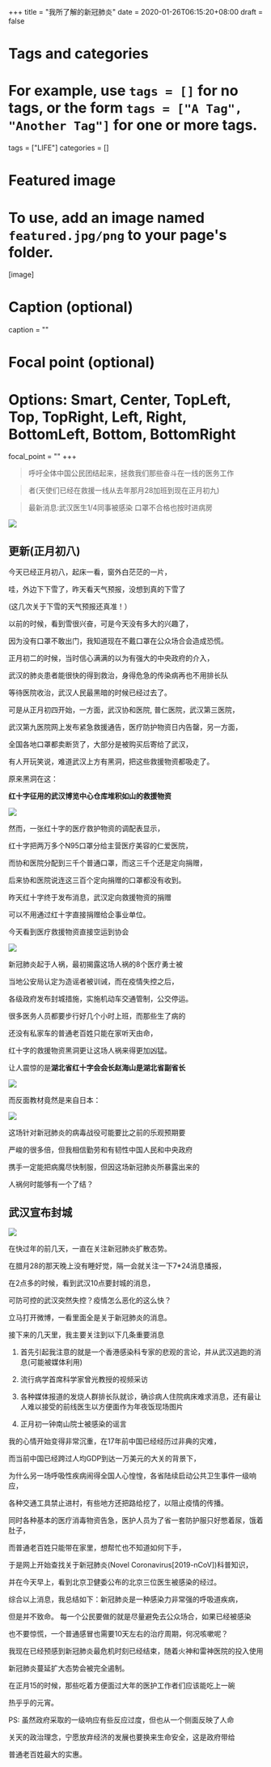 +++
title = "我所了解的新冠肺炎"
date = 2020-01-26T06:15:20+08:00
draft = false

# Tags and categories
# For example, use `tags = []` for no tags, or the form `tags = ["A Tag", "Another Tag"]` for one or more tags.
tags = ["LIFE"]
categories = []

# Featured image
# To use, add an image named `featured.jpg/png` to your page's folder. 
[image]
  # Caption (optional)
  caption = ""

  # Focal point (optional)
  # Options: Smart, Center, TopLeft, Top, TopRight, Left, Right, BottomLeft, Bottom, BottomRight
  focal_point = ""
+++

>呼吁全体中国公民团结起来，拯救我们那些奋斗在一线的医务工作

>者(天使们已经在救援一线从去年那月28加班到现在正月初九)

>最新消息:武汉医生1/4同事被感染 口罩不合格也按时进病房

![](/img/post/ncov-nurse.png)


## 更新(正月初八)

今天已经正月初八，起床一看，窗外白茫茫的一片，

哇，外边下下雪了，昨天看天气预报，没想到真的下雪了

(这几次关于下雪的天气预报还真准！）

以前的时候，看到雪很兴奋，可是今天没有多大的兴趣了，

因为没有口罩不敢出门，我知道现在不戴口罩在公众场合会造成恐慌。

正月初二的时候，当时信心满满的以为有强大的中央政府的介入，

武汉的肺炎患者能很快的得到救治，身得危急的传染病再也不用排长队

等待医院收治，武汉人民最黑暗的时候已经过去了。

可是从正月初四开始，一方面，武汉协和医院, 普仁医院，武汉第三医院，

武汉第九医院网上发布紧急救援通告，医疗防护物资日内告罄，另一方面，

全国各地口罩都卖断货了，大部分是被购买后寄给了武汉，

有人开玩笑说，难道武汉上方有黑洞，把这些救援物资都吸走了。

原来黑洞在这：

**红十字征用的武汉博览中心仓库堆积如山的救援物资**

![](/img/post/xiao-fang.png)

然而，一张红十字的医疗救护物资的调配表显示，

红十字把两万多个N95口罩分给主营医疗美容的仁爱医院，

而协和医院分配到三千个普通口罩，而这三千个还是定向捐赠，

后来协和医院说连这三百个定向捐赠的口罩都没有收到。

昨天红十字终于发布消息，武汉定向救援物资的捐赠

可以不用通过红十字直接捐赠给企事业单位。

今天看到医疗救援物资直接空运到协会

![](/img/post/help-ncov.png)

新冠肺炎起于人祸，最初揭露这场人祸的8个医疗勇士被

当地公安局认定为造谣者被训诫，而在疫情失控之后，

各级政府发布封城措施，实施机动车交通管制，公交停运。

很多医务人员都要步行好几个小时上班，而那些生了病的

还没有私家车的普通老百姓只能在家听天由命，

红十字的救援物资黑洞更让这场人祸来得更加凶猛。

让人震惊的是**湖北省红十字会会长赵海山是湖北省副省长**

![](/img/post/red-cross.png)

而反面教材竟然是来自日本：

![](/img/post/ncov-japan.png)



这场针对新冠肺炎的病毒战役可能要比之前的乐观预期要

严峻的很多倍，但我相信勤劳和有韧性中国人民和中央政府

携手一定能把病魔尽快制服，但因这场新冠肺炎所暴露出来的

人祸何时能够有一个了结？


## 武汉宣布封城

![](/img/post/coronavirus-crisis-is-over.jpg)

在快过年的前几天，一直在关注新冠肺炎扩散态势。

在腊月28的那天晚上没有睡好觉，隔一会就关注一下7*24消息播报，

在2点多的时候，看到武汉10点要封城的消息，

可防可控的武汉突然失控？疫情怎么恶化的这么快？

立马打开微博，一看里面全是关于新冠肺炎的消息。

接下来的几天里，我主要关注到以下几条重要消息

1. 首先引起我注意的就是一个香港感染科专家的悲观的言论，并从武汉逃跑的消息(可能被媒体利用)

2. 流行病学首席科学家曾光教授的视频采访

3. 各种媒体报道的发烧人群排长队就诊，确诊病人住院病床难求消息，还有最让人难以接受的前线医生以方便面作为年夜饭现场图片

4. 正月初一钟南山院士被感染的谣言

我的心情开始变得非常沉重，在17年前中国已经经历过非典的灾难，

而当前中国已经跨过人均GDP到达一万美元的大关的背景下，

为什么另一场呼吸性疾病闹得全国人心惶惶，各省陆续启动公共卫生事件一级响应，

各种交通工具禁止进村，有些地方还把路给挖了，以阻止疫情的传播。

同时各种基本的医疗消毒物资告急，医护人员为了省一套防护服只好憋着尿，饿着肚子，

而普通老百姓只能带在家里，想帮忙也不知道如何下手，

于是网上开始查找关于新冠肺炎(Novel Coronavirus[2019-nCoV])科普知识，

并在今天早上，看到北京卫健委公布的北京三位医生被感染的经过。

综合以上消息，我总结如下：新冠肺炎是一种感染力非常强的呼吸道疾病，

但是并不致命。 每一个公民要做的就是尽量避免去公众场合，如果已经被感染

也不要惊慌，一个普通感冒也需要10天左右的治疗周期，何况咳嗽呢？

我现在已经预感到新冠肺炎最危机时刻已经结束，随着火神和雷神医院的投入使用

新冠肺炎蔓延扩大态势会被完全遏制。

在正月15的时候，那些吃着方便面过大年的医护工作者们应该能吃上一碗

热乎乎的元宵。

PS: 虽然政府采取的一级响应有些反应过度，但也从一个侧面反映了人命

关天的政治理念，宁愿放弃经济的发展也要换来生命安全，这是政府带给

普通老百姓最大的实惠。

